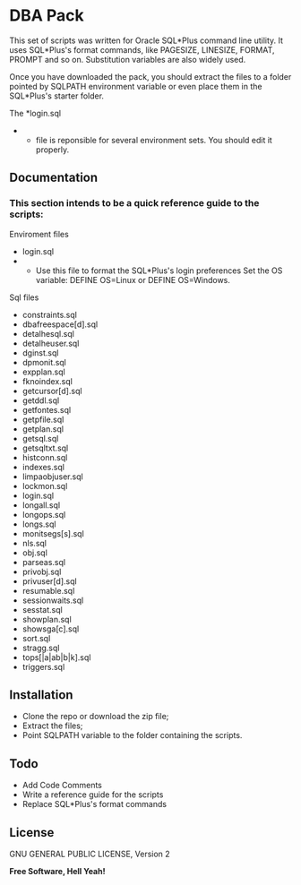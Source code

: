 ﻿# DBA Pack

This set of scripts was written for Oracle SQL\*Plus command line utility. It uses SQL\*Plus's format commands, like PAGESIZE, LINESIZE, FORMAT, PROMPT and so on. Substitution variables are also widely used.

Once you have downloaded the pack, you should extract the files to a folder pointed by SQLPATH environment variable or even place them in the SQL\*Plus's starter folder.

The *login.sql
 * * file is reponsible for several environment sets. You should edit it properly.

## Documentation

### This section intends to be a quick reference guide to the scripts:

Enviroment files

* login.sql
 *  - Use this file to format the SQL*Plus's login preferences
              Set the OS variable: DEFINE OS=Linux or DEFINE OS=Windows.

Sql files

 * constraints.sql
 * dbafreespace[d].sql
 * detalhesql.sql
 * detalheuser.sql
 * dginst.sql
 * dpmonit.sql
 * expplan.sql
 * fknoindex.sql
 * getcursor[d].sql
 * getddl.sql
 * getfontes.sql
 * getpfile.sql
 * getplan.sql
 * getsql.sql
 * getsqltxt.sql
 * histconn.sql
 * indexes.sql
 * limpaobjuser.sql
 * lockmon.sql
 * login.sql
 * longall.sql
 * longops.sql
 * longs.sql
 * monitsegs[s].sql
 * nls.sql
 * obj.sql
 * parseas.sql
 * privobj.sql
 * privuser[d].sql
 * resumable.sql
 * sessionwaits.sql
 * sesstat.sql
 * showplan.sql
 * showsga[c].sql
 * sort.sql
 * stragg.sql
 * tops[|a|ab|b|k].sql
 * triggers.sql
 
## Installation

* Clone the repo or download the zip file;
* Extract the files;
* Point SQLPATH variable to the folder containing the scripts.

## Todo

 - Add Code Comments
 - Write a reference guide for the scripts
 - Replace SQL\*Plus's format commands

License
----

GNU GENERAL PUBLIC LICENSE, Version 2

**Free Software, Hell Yeah!**



